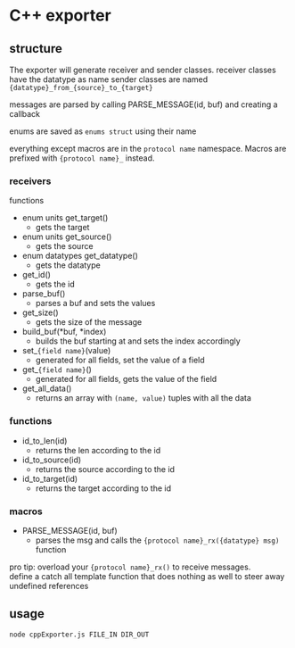 # C++ exporter
## structure
The exporter will generate receiver and sender classes. 
receiver classes have the datatype as name
sender classes are named ```{datatype}_from_{source}_to_{target}```

messages are parsed by calling PARSE_MESSAGE(id, buf) and creating a callback

enums are saved as ```enums struct``` using their name

everything except macros are in the ```protocol name``` namespace. Macros are prefixed with ```{protocol name}_``` instead.

### receivers
functions
* enum units get_target()
    * gets the target
* enum units get_source()
    * gets the source
* enum datatypes get_datatype()
    * gets the datatype
* get_id()
    * gets the id
* parse_buf()
    * parses a buf and sets the values
* get_size()
    * gets the size of the message
* build_buf(*buf, *index)
    * builds the buf starting at and sets the index accordingly
* set_```{field name}```(value)
    * generated for all fields, set the value of a field
* get_```{field name}```()
    * generated for all fields, gets the value of the field
* get_all_data()
    * returns an array with ```(name, value)``` tuples with all the data

### functions
* id_to_len(id)
    * returns the len according to the id
* id_to_source(id)
    * returns the source according to the id
* id_to_target(id)
    * returns the target according to the id

### macros
* PARSE_MESSAGE(id, buf)
    * parses the msg and calls the ```{protocol name}_rx({datatype} msg)``` function

pro tip: overload your ```{protocol name}_rx()``` to receive messages.\
define a catch all template function that does nothing as well to steer away undefined references
## usage
```node cppExporter.js FILE_IN DIR_OUT```